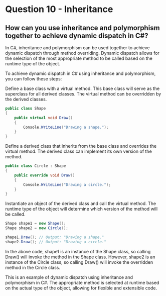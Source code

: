# Question 10 - Inheritance

## How can you use inheritance and polymorphism together to achieve dynamic dispatch in C#?

In C#, inheritance and polymorphism can be used together to achieve dynamic dispatch through method overriding. Dynamic dispatch allows for the selection of the most appropriate method to be called based on the runtime type of the object.

To achieve dynamic dispatch in C# using inheritance and polymorphism, you can follow these steps:

Define a base class with a virtual method. This base class will serve as the superclass for all derived classes. The virtual method can be overridden by the derived classes.

```csharp
public class Shape
{
    public virtual void Draw()
    {
        Console.WriteLine("Drawing a shape.");
    }
}

```
Define a derived class that inherits from the base class and overrides the virtual method. The derived class can implement its own version of the method.

```csharp
public class Circle : Shape
{
    public override void Draw()
    {
        Console.WriteLine("Drawing a circle.");
    }
}

```
Instantiate an object of the derived class and call the virtual method. The runtime type of the object will determine which version of the method will be called.

```csharp
Shape shape1 = new Shape();
Shape shape2 = new Circle();

shape1.Draw(); // Output: "Drawing a shape."
shape2.Draw(); // Output: "Drawing a circle."

```
In the above code, shape1 is an instance of the Shape class, so calling Draw() will invoke the method in the Shape class. However, shape2 is an instance of the Circle class, so calling Draw() will invoke the overridden method in the Circle class.

This is an example of dynamic dispatch using inheritance and polymorphism in C#. The appropriate method is selected at runtime based on the actual type of the object, allowing for flexible and extensible code.
